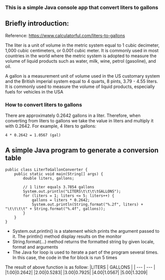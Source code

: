 ### This is a simple Java console app that convert liters to gallons

## Briefly introduction: 
Reference: https://www.calculatorful.com/liters-to-gallons 

The liter is a unit of volume in the metric system equal to 1 cubic decimeter, 1,000 cubic centimeters, or 0.001 cubic meter. It is commonly used in most countries in the world where the metric system is adopted to measure the volume of liquid products such as water, milk, wine, petrol (gasoline), and oil.

A gallon is a measurement unit of volume used in the US customary system and the British imperial system equal to 4 quarts, 8 pints, 3.79 - 4.55 liters. It is commonly used to measure the volume of liquid products, especially fuels for vehicles in the USA


### How to convert liters to gallons

There are approximately 0.2642 gallons in a liter. Therefore, when converting from liters to gallons we take the value in liters and multiply it with 0.2642. For example, 4 liters to gallons:
```
4 * 0.2642 = 1.0567 (gal)
```

## A simple Java program to generate a conversion table
```
public class LiterToGallonConverter {
    public static void main(String[] args) {
        double liters, gallons;

        // 1 liter equals 3.7854 gallons
        System.out.println("LITERS\t\t\t\tGALLONS");
        for (liters = 1; liters <= 5; liters++) {
            gallons = liters * 0.2642;
            System.out.println(String.format("%.2f", liters) + "\t\t\t\t" + String.format("%.4f", gallons));
        }
    }
}
```
- System.out.println() is a statement which prints the argument passed to it. The println() method display results on the monitor
- String.format(...) method returns the formatted string by given locale, format and arguments
- The Java for loop is used to iterate a part of the program several times. In this case, the code in the for block is run 5 times

The result of above function is as follow:
|LITERS             | GALLONS           |
| --- | --- |
|1.00|0.2642|
|2.00|0.5283|
|3.00|0.7925|
|4.00|1.0567|
|5.00|1.3209|